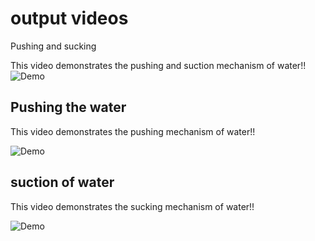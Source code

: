 # output videos
Pushing and sucking

This video demonstrates the pushing and suction mechanism of water!!
![Demo](pushing_sucking_water.gif)


## Pushing the water
This video demonstrates the pushing mechanism of water!!

![Demo](Pushing_Water_video.gif)



## suction of water
This video demonstrates the sucking mechanism of water!!

![Demo](suction_of_water_video.gif)
